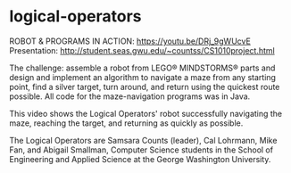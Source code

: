# logical-operators

ROBOT & PROGRAMS IN ACTION: https://youtu.be/DRj_9gWUcvE
Presentation: http://student.seas.gwu.edu/~countss/CS1010project.html

The challenge: assemble a robot from LEGO® MINDSTORMS® parts and design and implement an algorithm to navigate a maze from any starting point, find a silver target, turn around, and return using the quickest route possible. All code for the maze-navigation programs was in Java.

This video shows the Logical Operators' robot successfully navigating the maze, reaching the target, and returning as quickly as possible. 

The Logical Operators are Samsara Counts (leader), Cal Lohrmann, Mike Fan, and Abigail Smallman, Computer Science students  in the School of Engineering and Applied Science at the George Washington University.
